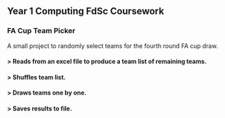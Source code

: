 ## Year 1  Computing FdSc Coursework
### FA Cup Team Picker

A small project to randomly select teams for the fourth round FA cup draw.
#### > Reads from an excel file to produce a team list of remaining teams.
#### > Shuffles team list.
#### > Draws teams one by one.
#### > Saves results to file.
